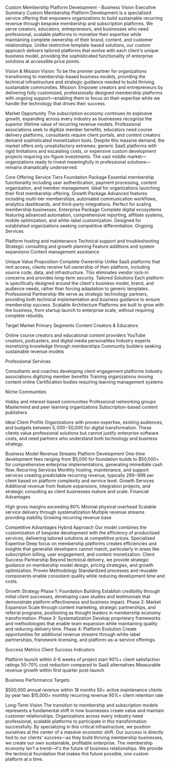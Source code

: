 Custom Membership Platform Development - Business Vision
Executive Summary
Custom Membership Platform Development is a specialized service offering that empowers organizations to build sustainable recurring revenue through bespoke membership and subscription platforms. We serve creators, educators, entrepreneurs, and businesses who need professional, scalable platforms to monetize their expertise while maintaining complete ownership of their brand, content, and customer relationships.
Unlike restrictive template-based solutions, our custom approach delivers tailored platforms that evolve with each client's unique business model, providing the sophisticated functionality of enterprise solutions at accessible price points.

Vision & Mission
Vision:
To be the premier partner for organizations transitioning to membership-based business models, providing the technical infrastructure and strategic guidance needed to build thriving, sustainable communities.
Mission:
Empower creators and entrepreneurs by delivering fully customized, professionally designed membership platforms with ongoing support—enabling them to focus on their expertise while we handle the technology that drives their success.

Market Opportunity
The subscription economy continues its explosive growth, expanding across every industry as businesses recognize the superior lifetime value of recurring revenue models. Professional associations seek to digitize member benefits, educators need course delivery platforms, consultants require client portals, and content creators demand sophisticated monetization tools.
Despite this massive demand, the market offers only unsatisfactory extremes: generic SaaS platforms with rigid limitations and escalating costs, or expensive custom development projects requiring six-figure investments. The vast middle market—organizations ready to invest meaningfully in professional solutions—remains dramatically underserved.

Core Offering
Service Tiers
Foundation Package
Essential membership functionality including user authentication, payment processing, content organization, and member management. Ideal for organizations launching their first membership offering.
Growth Package
Advanced features including multi-tier memberships, automated communication workflows, analytics dashboards, and third-party integrations. Perfect for scaling membership businesses.
Enterprise Package
Complete digital ecosystems featuring advanced automation, comprehensive reporting, affiliate systems, mobile optimization, and white-label customization. Designed for established organizations seeking competitive differentiation.
Ongoing Services

Platform hosting and maintenance
Technical support and troubleshooting
Strategic consulting and growth planning
Feature additions and system expansions
Content management assistance

Unique Value Proposition
Complete Ownership
Unlike SaaS platforms that rent access, clients receive full ownership of their platform, including source code, data, and infrastructure. This eliminates vendor lock-in concerns and provides long-term security.
Tailored Solutions
Each platform is specifically designed around the client's business model, brand, and audience needs, rather than forcing adaptation to generic templates.
Professional Partnership
We serve as strategic technology partners, providing both technical implementation and business guidance to ensure membership success.
Scalable Architecture
Platforms are built to grow with the business, from startup launch to enterprise scale, without requiring complete rebuilds.

Target Market
Primary Segments
Content Creators & Educators

Online course creators and educational content providers
YouTube creators, podcasters, and digital media personalities
Industry experts monetizing knowledge through memberships
Community builders seeking sustainable revenue models

Professional Services

Consultants and coaches developing client engagement platforms
Industry associations digitizing member benefits
Training organizations moving content online
Certification bodies requiring learning management systems

Niche Communities

Hobby and interest-based communities
Professional networking groups
Mastermind and peer learning organizations
Subscription-based content publishers

Ideal Client Profile
Organizations with proven expertise, existing audiences, and budgets between $5,000-$50,000 for digital transformation. These clients value professional solutions but cannot justify enterprise software costs, and need partners who understand both technology and business strategy.

Business Model
Revenue Streams
Platform Development
One-time development fees ranging from $5,000 for foundation builds to $50,000+ for comprehensive enterprise implementations, generating immediate cash flow.
Recurring Services
Monthly hosting, maintenance, and support services creating predictable recurring revenue, typically $299-$999 per client based on platform complexity and service level.
Growth Services
Additional revenue from feature expansions, integration projects, and strategic consulting as client businesses mature and scale.
Financial Advantages

High gross margins exceeding 80%
Minimal physical overhead
Scalable service delivery through systematization
Multiple revenue streams providing stability
Growing recurring revenue base

Competitive Advantages
Hybrid Approach
Our model combines the customization of bespoke development with the efficiency of productized services, delivering tailored solutions at competitive prices.
Specialized Expertise
Deep focus on membership platforms creates efficiencies and insights that generalist developers cannot match, particularly in areas like subscription billing, user engagement, and content monetization.
Client Success Partnership
Beyond technical delivery, we provide strategic guidance on membership model design, pricing strategies, and growth optimization.
Proven Methodology
Standardized processes and reusable components enable consistent quality while reducing development time and costs.

Growth Strategy
Phase 1: Foundation Building
Establish credibility through initial client successes, developing case studies and testimonials that demonstrate platform effectiveness and business impact.
Phase 2: Market Expansion
Scale through content marketing, strategic partnerships, and referral programs, positioning as thought leaders in membership economy transformation.
Phase 3: Systematization
Develop proprietary frameworks and methodologies that enable team expansion while maintaining quality and reducing delivery time.
Phase 4: Platform Evolution
Create opportunities for additional revenue streams through white-label partnerships, framework licensing, and platform-as-a-service offerings.

Success Metrics
Client Success Indicators

Platform launch within 4-6 weeks of project start
90%+ client satisfaction ratings
50-70% cost reduction compared to SaaS alternatives
Measurable revenue growth within first quarter post-launch

Business Performance Targets

$500,000 annual revenue within 18 months
50+ active maintenance clients by year two
$15,000+ monthly recurring revenue
95%+ client retention rate

Long-Term Vision
The transition to membership and subscription models represents a fundamental shift in how businesses create value and maintain customer relationships. Organizations across every industry need professional, scalable platforms to participate in this transformation successfully.
By specializing in this critical infrastructure, we position ourselves at the center of a massive economic shift. Our success is directly tied to our clients' success—as they build thriving membership businesses, we create our own sustainable, profitable enterprise.
The membership economy isn't a trend—it's the future of business relationships. We provide the technical foundation that makes this future possible, one custom platform at a time.
